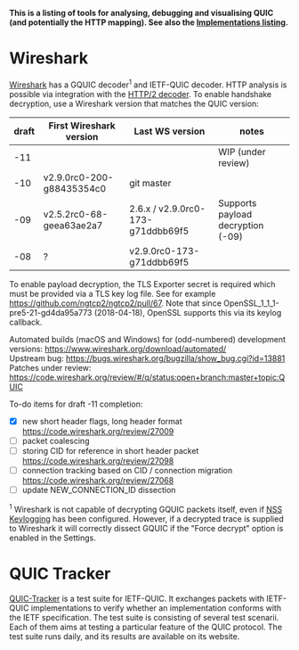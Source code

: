 
**This is a listing of tools for analysing, debugging and visualising QUIC (and potentially the HTTP mapping). See also the [Implementations listing](Implementations).**

# Wireshark
[Wireshark](https://wireshark.org/) has a GQUIC decoder<sup>1</sup> and IETF-QUIC decoder. HTTP analysis is possible via integration with the [HTTP/2 decoder](https://wiki.wireshark.org/HTTP2). To enable handshake decryption, use a Wireshark version that matches the QUIC version:

 | draft | First Wireshark version | Last WS version | notes |
 | -- | -- | -- | -- |
 | -11 | | | WIP (under review) |
 | -10 | v2.9.0rc0-200-g88435354c0 | git master |
 | -09 | v2.5.2rc0-68-geea63ae2a7 | 2.6.x / v2.9.0rc0-173-g71ddbb69f5 | Supports payload decryption (-09) |
 | -08 | ? | v2.9.0rc0-173-g71ddbb69f5 |

To enable payload decryption, the TLS Exporter secret is required which must be provided via a TLS key log file. See for example https://github.com/ngtcp2/ngtcp2/pull/67. Note that since OpenSSL_1_1_1-pre5-21-gd4da95a773 (2018-04-18), OpenSSL supports this via its keylog callback.

Automated builds (macOS and Windows) for (odd-numbered) development versions: https://www.wireshark.org/download/automated/  
Upstream bug: https://bugs.wireshark.org/bugzilla/show_bug.cgi?id=13881  
Patches under review: https://code.wireshark.org/review/#/q/status:open+branch:master+topic:QUIC

To-do items for draft -11 completion:
- [x] new short header flags, long header format https://code.wireshark.org/review/27009
- [ ] packet coalescing
- [ ] storing CID for reference in short header packet https://code.wireshark.org/review/27098
- [ ] connection tracking based on CID / connection migration https://code.wireshark.org/review/27068
- [ ] update NEW_CONNECTION_ID dissection

<sup>1</sup> Wireshark is not capable of decrypting GQUIC packets itself, even if [NSS Keylogging](https://developer.mozilla.org/en-US/docs/Mozilla/Projects/NSS/Key_Log_Format) has been configured. However, if a decrypted trace is supplied to Wireshark it will correctly dissect GQUIC if the "Force decrypt" option is enabled in the Settings.

# QUIC Tracker
[QUIC-Tracker](https://quic-tracker.info.ucl.ac.be/) is a test suite for IETF-QUIC. It exchanges packets with IETF-QUIC implementations to verify whether an implementation conforms with the IETF specification. The test suite is consisting of several test scenarii. Each of them aims at testing a particular feature of the QUIC protocol. The test suite runs daily, and its results are available on its website.